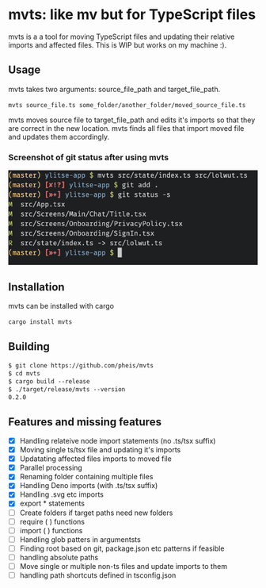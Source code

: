 # mvts: like mv but for TypeScript files

mvts is a a tool for moving TypeScript files and updating their relative imports and affected files. This is WIP but works on my machine :).


## Usage

mvts takes two arguments: source_file_path and target_file_path.

`mvts source_file.ts some_folder/another_folder/moved_source_file.ts`

mvts moves source file to target_file_path and edits it's imports so that they are correct in the new location. mvts finds all files that import moved file and updates them accordingly.

### Screenshot of git status after using mvts
![A screenshot of a sample move with mvts](screenshot.png?raw=true "Screenshot of git status after using mvts")

## Installation

mvts can be installed with cargo

`cargo install mvts`

## Building

```
$ git clone https://github.com/pheis/mvts
$ cd mvts
$ cargo build --release
$ ./target/release/mvts --version
0.2.0
```

## Features and missing features

- [x] Handling relateive node import statements (no .ts/tsx suffix)
- [x] Moving single ts/tsx file and updating it's imports
- [x] Updatating affected files imports to moved file
- [x] Parallel processing
- [x] Renaming folder containing multiple files
- [x] Handling Deno imports (with .ts/tsx suffix)
- [x] Handling .svg etc imports
- [x] export * statements
- [ ] Create folders if target paths need new folders
- [ ] require ( ) functions
- [ ] import ( ) functions
- [ ] Handling glob patters in argumentsts
- [ ] Finding root based on git, package.json etc patterns if feasible
- [ ] handling absolute paths
- [ ] Move single or multiple non-ts files and update imports to them
- [ ] handling path shortcuts defined in tsconfig.json

